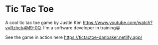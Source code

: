 # Tic Tac Toe

A cool tic tac toe game by Justin Kim https://www.youtube.com/watch?v=Rzhcb4M9-0Q. I'm a software developer in training😀

See the game in action here https://tictactoe-danbaker.netlify.app/
